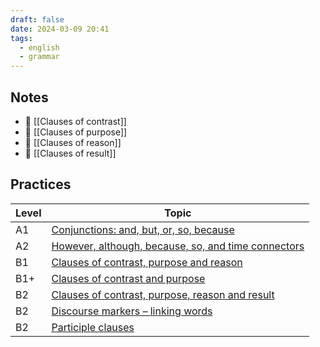 ```yaml
---
draft: false
date: 2024-03-09 20:41
tags:
  - english
  - grammar
---
```


## Notes

- 📝 [[Clauses of contrast]]
- 📝 [[Clauses of purpose]]
- 📝 [[Clauses of reason]]
- 📝 [[Clauses of result]]

## Practices

| Level | Topic                                                                                                                                 |
| ----- | ------------------------------------------------------------------------------------------------------------------------------------- |
| A1    | [Conjunctions: and, but, or, so, because](https://test-english.com/grammar-points/a1/conjunctions_and-but-or-so-because/)             |
| A2    | [However, although, because, so, and time connectors](https://test-english.com/grammar-points/a2/however-although-time-connectors/)   |
| B1    | [Clauses of contrast, purpose and reason](https://test-english.com/grammar-points/b1/clauses-contrast-purpose-reason/)                |
| B1+   | [Clauses of contrast and purpose](https://test-english.com/grammar-points/b1-b2/clauses-contrast-purpose/)                            |
| B2    | [Clauses of contrast, purpose, reason and result](https://test-english.com/grammar-points/b2/clauses-contrast-purpose-reason-result/) |
| B2    | [Discourse markers – linking words](https://test-english.com/grammar-points/b2/discourse-markers/)                                    |
| B2    | [Participle clauses](https://test-english.com/grammar-points/b2/participle-clauses/)                                                  |
